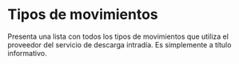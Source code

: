 # Tipos de movimientos

Presenta una lista con todos los tipos de movimientos que utiliza el proveedor del servicio de descarga intradía. Es simplemente a título informativo.
